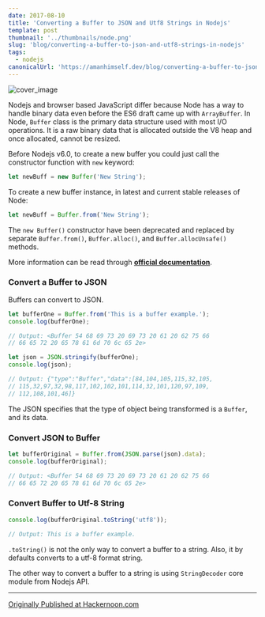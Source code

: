 ```yaml
---
date: 2017-08-10
title: 'Converting a Buffer to JSON and Utf8 Strings in Nodejs'
template: post
thumbnail: '../thumbnails/node.png'
slug: 'blog/converting-a-buffer-to-json-and-utf8-strings-in-nodejs'
tags:
  - nodejs
canonicalUrl: 'https://amanhimself.dev/blog/converting-a-buffer-to-json-and-utf8-strings-in-nodejs'
---
```


![cover_image](https://miro.medium.com/max/4000/1*1878GmSC5EtcjSNHONPO3Q.jpeg)

Nodejs and browser based JavaScript differ because Node has a way to handle binary data even before the ES6 draft came up with `ArrayBuffer`. In Node, `Buffer` class is the primary data structure used with most I/O operations. It is a raw binary data that is allocated outside the V8 heap and once allocated, cannot be resized.

Before Nodejs v6.0, to create a new buffer you could just call the constructor function with `new` keyword:

```js
let newBuff = new Buffer('New String');
```

To create a new buffer instance, in latest and current stable releases of Node:

```js
let newBuff = Buffer.from('New String');
```

The `new Buffer()` constructor have been deprecated and replaced by separate `Buffer.from()`, `Buffer.alloc()`, and `Buffer.allocUnsafe()` methods.

More information can be read through [**official documentation**](https://nodejs.org/api/buffer.html).

### Convert a Buffer to JSON

Buffers can convert to JSON.

```js
let bufferOne = Buffer.from('This is a buffer example.');
console.log(bufferOne);

// Output: <Buffer 54 68 69 73 20 69 73 20 61 20 62 75 66
// 66 65 72 20 65 78 61 6d 70 6c 65 2e>

let json = JSON.stringify(bufferOne);
console.log(json);

// Output: {"type":"Buffer","data":[84,104,105,115,32,105,
// 115,32,97,32,98,117,102,102,101,114,32,101,120,97,109,
// 112,108,101,46]}
```

The JSON specifies that the type of object being transformed is a `Buffer`, and its data.

### Convert JSON to Buffer

```js
let bufferOriginal = Buffer.from(JSON.parse(json).data);
console.log(bufferOriginal);

// Output: <Buffer 54 68 69 73 20 69 73 20 61 20 62 75 66
// 66 65 72 20 65 78 61 6d 70 6c 65 2e>
```

### Convert Buffer to Utf-8 String

```js
console.log(bufferOriginal.toString('utf8'));

// Output: This is a buffer example.
```

`.toString()` is not the only way to convert a buffer to a string. Also, it by defaults converts to a utf-8 format string.

The other way to convert a buffer to a string is using `StringDecoder` core module from Nodejs API.

---

[Originally Published at Hackernoon.com](https://medium.com/hackernoon/https-medium-com-amanhimself-converting-a-buffer-to-json-and-utf8-strings-in-nodejs-2150b1e3de57)
